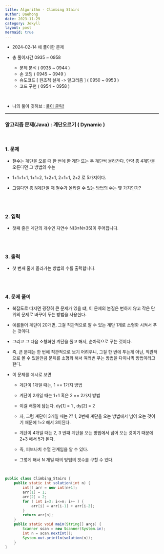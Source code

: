 ```yaml
---
title: Algorithm - Climbing Stairs
author: Daehong
date: 2023-11-29
category: Jekyll
layout: post
mermaid: true
---
```


- 2024-02-14 에 풀이한 문제

- 총 풀이시간 0935 ~ 0958
	- 문제 분석 ( 0935 ~ 0944 )
	- 손 코딩 ( 0945 ~ 0949 )
	- 슈도코드 [ 원초적 설계 -> 알고리즘 ] ( 0950 ~ 0953 )
	- 코드 구현 ( 0954 ~ 0958 )

<br>

* 나의 풀이 깃허브 : 
[풀이 클릭!](https://github.com/JeonDaehong/study-java-algorithm/blob/main/dynamic/Climbing_Stairs.java)

<hr>

### 알고리즘 문제(Java) : 계단오르기 ( Dynamic )

<br>

### 1. 문제

 - 철수는 계단을 오를 때 한 번에 한 계단 또는 두 계단씩 올라간다. 만약 총 4계단을 오른다면 그 방법의 수는
 
 - 1+1+1+1, 1+1+2, 1+2+1, 2+1+1, 2+2 로 5가지이다.
 
 - 그렇다면 총 N계단일 때 철수가 올라갈 수 있는 방법의 수는 몇 가지인가?

 
<br>
<br>

### 2. 입력

 - 첫째 줄은 계단의 개수인 자연수 N(3≤N≤35)이 주어집니다.

<br>
<br>

### 3. 출력

 - 첫 번째 줄에 올라가는 방법의 수를 출력합니다.
   


<br>
<br>

### 4. 문제 풀이

 - 복잡도로 따지면 굉장히 큰 문제가 있을 떄, 이 문제의 본질은 변하지 않고 작은 단위의 문제로 바꾸어 푸는 방법을 사용한다.

 - 예를들어 계단이 20개면, 그걸 직관적으로 알 수 있는 계단 1개로 소형화 시켜서 푸는 것이다.

 - 그리고 그 다음 소형화한 계단을 풀고 해서, 순차적으로 푸는 것이다.

 - 즉, 큰 문제는 한 번에 직관적으로 보기 어려우니, 그걸 한 번에 푸는게 아닌, 직관적으로 볼 수 있을만큼 문제를 소형화 해서 여러번 푸는 방법을 다이나믹 방법이라고 한다.

 - 이 문제를 예시로 보면
 
    - 계단이 1개일 때는, 1 == 1가지 방법
	
    - 계단이 2개일 때는 1+1 혹은 2 == 2가지 방법
	
    - 이걸 배열에 담는다. dy[1] = 1 , dy[2] = 2
	
    - 자, 그럼 계단이 3개일 때는 ?? 1, 2번째 계단을 오는 방법에서 넘어 오는 것이기 때문에 1+2 해서 3이된다.
	
    - 계단이 4개일 때는 2, 3 번째 계단을 오는 방법에서 넘어 오는 것이기 때문에 2+3 해서 5가 된다.
	
    - 즉, 피보나치 수열 관계임을 알 수 있다.
	
    - 그렇게 해서 N 개일 때의 방법의 갯수를 구할 수 있다.
	
 <br>


```java
public class Climbing_Stairs {
    public static int solution(int n) {
        int[] arr = new int[n+1];
        arr[1] = 1;
        arr[2] = 2;
        for ( int i=3; i<=n; i++ ) {
            arr[i] = arr[i-1] + arr[i-2];
        }
        return arr[n];
    }
    public static void main(String[] args) {
        Scanner scan = new Scanner(System.in);
        int n = scan.nextInt();
        System.out.println(solution(n));
    }
}
```

<br>
<br>
<br>
<br>
<br>